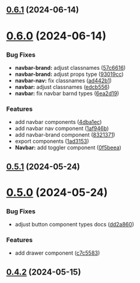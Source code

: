 ## [0.6.1](https://github.com/alancleyton/awesome-ui/compare/v0.6.0...v0.6.1) (2024-06-14)



# [0.6.0](https://github.com/alancleyton/awesome-ui/compare/v0.5.1...v0.6.0) (2024-06-14)


### Bug Fixes

* **navbar-brand:** adjust classnames ([57c6616](https://github.com/alancleyton/awesome-ui/commit/57c66165939a7fc70bf4214ef6beee5c40656f31))
* **navbar-brand:** adjust props type ([93019cc](https://github.com/alancleyton/awesome-ui/commit/93019cc81a57b9e6054e68a3443a0c1b95c40324))
* **navbar-nav:** fix classnames ([ad442b1](https://github.com/alancleyton/awesome-ui/commit/ad442b1097ff60f826c969674d2901d40fa93d08))
* **navbar:** adjust classnames ([edcb556](https://github.com/alancleyton/awesome-ui/commit/edcb55633c4f5ad7bb405087bcf82d2e5cb55eb9))
* **navbar:** fix navbar barnd types ([6ea2d19](https://github.com/alancleyton/awesome-ui/commit/6ea2d19fcab019fd08c1e0dc3a11355593552bcb))


### Features

* add navbar components ([4dba1ec](https://github.com/alancleyton/awesome-ui/commit/4dba1ec7421e967ddc18777318015bf2a1daab2b))
* add navbar nav component ([1af946b](https://github.com/alancleyton/awesome-ui/commit/1af946bf1a4c10a3118ee00a39e16c5b2f9a9bd6))
* add navbar-brand component ([8321371](https://github.com/alancleyton/awesome-ui/commit/8321371073760a9434e8a9ce9bca5e0dba04d0f6))
* export components ([1ad3153](https://github.com/alancleyton/awesome-ui/commit/1ad3153853476831c910e1d9c4fa7001ea590c13))
* **Navbar:** add toggler component ([0f5beea](https://github.com/alancleyton/awesome-ui/commit/0f5beeadcd61a974d64b3bf4a55f249a9afe92e2))



## [0.5.1](https://github.com/alancleyton/awesome-ui/compare/v0.5.0...v0.5.1) (2024-05-24)



# [0.5.0](https://github.com/alancleyton/awesome-ui/compare/v0.4.2...v0.5.0) (2024-05-24)


### Bug Fixes

* adjust button component types docs ([dd2a860](https://github.com/alancleyton/awesome-ui/commit/dd2a8606a0dc5ccd528dfaec9e250851264afdfc))


### Features

* add drawer component ([c7c5583](https://github.com/alancleyton/awesome-ui/commit/c7c5583ed20b95d0d391767a25d6539fd0192957))



## [0.4.2](https://github.com/alancleyton/awesome-ui/compare/v0.4.1...v0.4.2) (2024-05-15)



